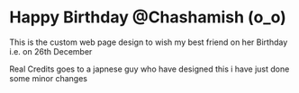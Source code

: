 # Happy Birthday @Chashamish (o_o)
This is the custom web page design to wish my best friend on her Birthday i.e.  on 26th December

Real Credits goes to a japnese guy who have designed this i have just done some minor changes

